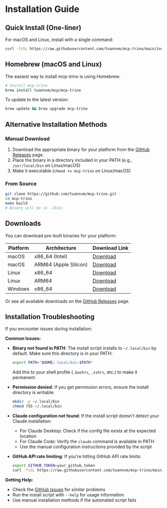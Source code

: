 # Installation Guide

## Quick Install (One-liner)

For macOS and Linux, install with a single command:

```bash
curl -fsSL https://raw.githubusercontent.com/tuannvm/mcp-trino/main/install.sh -o install.sh && chmod +x install.sh && ./install.sh
```

## Homebrew (macOS and Linux)

The easiest way to install mcp-trino is using Homebrew:

```bash
# Install mcp-trino
brew install tuannvm/mcp/mcp-trino
```

To update to the latest version:

```bash
brew update && brew upgrade mcp-trino
```

## Alternative Installation Methods

### Manual Download

1. Download the appropriate binary for your platform from the [GitHub Releases](https://github.com/tuannvm/mcp-trino/releases) page.
2. Place the binary in a directory included in your PATH (e.g., `/usr/local/bin` on Linux/macOS)
3. Make it executable (`chmod +x mcp-trino` on Linux/macOS)

### From Source

```bash
git clone https://github.com/tuannvm/mcp-trino.git
cd mcp-trino
make build
# Binary will be in ./bin/
```

## Downloads

You can download pre-built binaries for your platform:

| Platform | Architecture | Download Link |
|----------|--------------|---------------|
| macOS | x86_64 (Intel) | [Download](https://github.com/tuannvm/mcp-trino/releases/latest/download/mcp-trino-darwin-amd64) |
| macOS | ARM64 (Apple Silicon) | [Download](https://github.com/tuannvm/mcp-trino/releases/latest/download/mcp-trino-darwin-arm64) |
| Linux | x86_64 | [Download](https://github.com/tuannvm/mcp-trino/releases/latest/download/mcp-trino-linux-amd64) |
| Linux | ARM64 | [Download](https://github.com/tuannvm/mcp-trino/releases/latest/download/mcp-trino-linux-arm64) |
| Windows | x86_64 | [Download](https://github.com/tuannvm/mcp-trino/releases/latest/download/mcp-trino-windows-amd64.exe) |

Or see all available downloads on the [GitHub Releases](https://github.com/tuannvm/mcp-trino/releases) page.

## Installation Troubleshooting

If you encounter issues during installation:

**Common Issues:**
- **Binary not found in PATH**: The install script installs to `~/.local/bin` by default. Make sure this directory is in your PATH:
  ```bash
  export PATH="$HOME/.local/bin:$PATH"
  ```
  Add this to your shell profile (`.bashrc`, `.zshrc`, etc.) to make it permanent.

- **Permission denied**: If you get permission errors, ensure the install directory is writable:
  ```bash
  mkdir -p ~/.local/bin
  chmod 755 ~/.local/bin
  ```

- **Claude configuration not found**: If the install script doesn't detect your Claude installation:
  - For Claude Desktop: Check if the config file exists at the expected location
  - For Claude Code: Verify the `claude` command is available in PATH
  - Use the manual configuration instructions provided by the script

- **GitHub API rate limiting**: If you're hitting GitHub API rate limits:
  ```bash
  export GITHUB_TOKEN=your_github_token
  curl -fsSL https://raw.githubusercontent.com/tuannvm/mcp-trino/main/install.sh | bash
  ```

**Getting Help:**
- Check the [GitHub Issues](https://github.com/tuannvm/mcp-trino/issues) for similar problems
- Run the install script with `--help` for usage information
- Use manual installation methods if the automated script fails